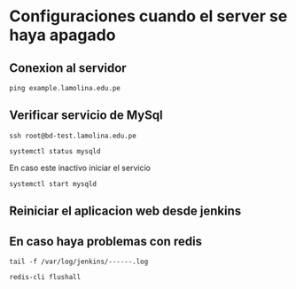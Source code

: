 # Configuraciones cuando el server se haya apagado

## Conexion al servidor

```
ping example.lamolina.edu.pe
```

## Verificar servicio de MySql

```
ssh root@bd-test.lamolina.edu.pe
```

```
systemctl status mysqld
```

En caso este inactivo iniciar el servicio

```
systemctl start mysqld
```

## Reiniciar el aplicacion web desde jenkins

## En caso haya problemas con redis

```
tail -f /var/log/jenkins/------.log
```

```
redis-cli flushall
```
